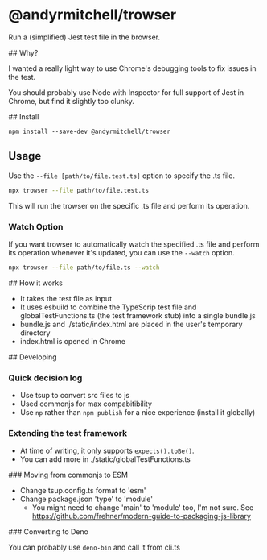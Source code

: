 # @andyrmitchell/trowser

Run a (simplified) Jest test file in the browser.

## Why?

I wanted a really light way to use Chrome's debugging tools to fix issues in the test.

You should probably use Node with Inspector for full support of Jest in Chrome, but find it slightly too clunky. 

## Install

`npm install --save-dev @andyrmitchell/trowser`

## Usage 

Use the `--file [path/to/file.test.ts]` option to specify the .ts file.

```bash 
npx trowser --file path/to/file.test.ts
```

This will run the trowser on the specific .ts file and perform its operation.

### Watch Option 

If you want trowser to automatically watch the specified .ts file and perform its operation whenever it's updated, you can use the `--watch` option.

```bash 
npx trowser --file path/to/file.ts --watch
```

## How it works

- It takes the test file as input
- It uses esbuild to combine the TypeScrip test file and globalTestFunctions.ts (the test framework stub) into a single bundle.js
- bundle.js and ./static/index.html are placed in the user's temporary directory
- index.html is opened in Chrome 

## Developing


### Quick decision log
- Use tsup to convert src files to js
- Used commonjs for max compabitibility 
- Use `np` rather than `npm publish` for a nice experience (install it globally)

### Extending the test framework

- At time of writing, it only supports `expects().toBe()`.
- You can add more in ./static/globalTestFunctions.ts

### Moving from commonjs to ESM
- Change tsup.config.ts format to 'esm'
- Change package.json 'type' to 'module' 
    - You might need to change 'main' to 'module' too, I'm not sure. See https://github.com/frehner/modern-guide-to-packaging-js-library 

### Converting to Deno

You can probably use `deno-bin` and call it from cli.ts 
